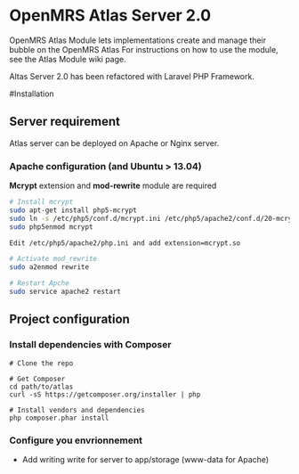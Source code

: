 OpenMRS Atlas Server 2.0
=====================

OpenMRS Atlas Module lets implementations create and manage their bubble on the OpenMRS Atlas
For instructions on how to use the module, see the Atlas Module wiki page.

Altas Server 2.0 has been refactored with Laravel PHP Framework.

#Installation
## Server requirement
Atlas server can be deployed on Apache or Nginx server. 
### Apache configuration (and Ubuntu > 13.04)
**Mcrypt** extension and **mod-rewrite** module are required
```sh
# Install mcrypt
sudo apt-get install php5-mcrypt
sudo ln -s /etc/php5/conf.d/mcrypt.ini /etc/php5/apache2/conf.d/20-mcrypt.ini
sudo php5enmod mcrypt

Edit /etc/php5/apache2/php.ini and add extension=mcrypt.so

# Activate mod_rewrite
sudo a2enmod rewrite

# Restart Apche
sudo service apache2 restart
```
## Project configuration

### Install dependencies with Composer
```
# Clone the repo

# Get Composer
cd path/to/atlas
curl -sS https://getcomposer.org/installer | php

# Install vendors and dependencies
php composer.phar install
```

### Configure you envrionnement

- Add writing write for server to app/storage (www-data for Apache)

